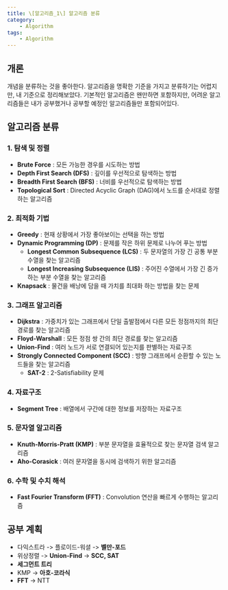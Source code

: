```yaml
---
title: \[알고리즘_1\] 알고리즘 분류
category:
    - Algorithm
tags:
    - Algorithm
---
```

## 개론
개념을 분류하는 것을 좋아한다.
알고리즘을 명확한 기준을 가지고 분류하기는 어렵지만, 내 기준으로 정리해보았다. 기본적인 알고리즘은 왠만하면 포함하지만, 어려운 알고리즘들은 내가 공부했거나 공부할 예정인 알고리즘들만 포함되어있다.


## 알고리즘 분류

### 1. 탐색 및 정렬
- **Brute Force** : 모든 가능한 경우를 시도하는 방법
- **Depth First Search (DFS)** : 깊이를 우선적으로 탐색하는 방법
- **Breadth First Search (BFS)** : 너비를 우선적으로 탐색하는 방법
- **Topological Sort** : Directed Acyclic Graph (DAG)에서 노드를 순서대로 정렬하는 알고리즘

### 2. 최적화 기법
- **Greedy** : 현재 상황에서 가장 좋아보이는 선택을 하는 방법
- **Dynamic Programming (DP)** : 문제를 작은 하위 문제로 나누어 푸는 방법
    + **Longest Common Subsequence (LCS)** : 두 문자열의 가장 긴 공통 부분 수열을 찾는 알고리즘
    + **Longest Increasing Subsequence (LIS)** : 주어진 수열에서 가장 긴 증가하는 부분 수열을 찾는 알고리즘
- **Knapsack** : 물건을 배낭에 담을 때 가치를 최대화 하는 방법을 찾는 문제

### 3. 그래프 알고리즘
- **Dijkstra** : 가중치가 있는 그래프에서 단일 출발점에서 다른 모든 정점까지의 최단 경로를 찾는 알고리즘
- **Floyd-Warshall** : 모든 정점 쌍 간의 최단 경로를 찾는 알고리즘
- **Union-Find** : 여러 노드가 서로 연결되어 있는지를 판별하는 자료구조
- **Strongly Connected Component (SCC)** : 방향 그래프에서 순환할 수 있는 노드들을 찾는 알고리즘
    + **SAT-2** : 2-Satisfiability 문제

### 4. 자료구조
- **Segment Tree** : 배열에서 구간에 대한 정보를 저장하는 자료구조

### 5. 문자열 알고리즘
- **Knuth-Morris-Pratt (KMP)** : 부분 문자열을 효율적으로 찾는 문자열 검색 알고리즘
- **Aho-Corasick** : 여러 문자열을 동시에 검색하기 위한 알고리즘

### 6. 수학 및 수치 해석
- **Fast Fourier Transform (FFT)** : Convolution 연산을 빠르게 수행하는 알고리즘

## 공부 계획

- 다익스트라 -> 플로이드-워셜 -> **벨만-포드**
- 위상정렬 -> **Union-Find** -> **SCC, SAT**
- **세그먼트 트리**
- KMP -> **아호-코라식**
- **FFT** -> NTT
